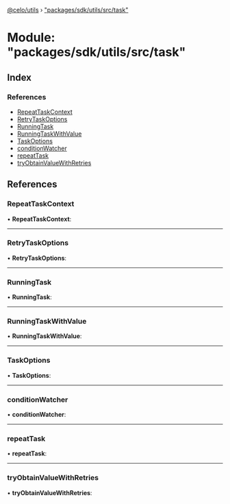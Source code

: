 [@celo/utils](../README.md) › ["packages/sdk/utils/src/task"](_packages_sdk_utils_src_task_.md)

# Module: "packages/sdk/utils/src/task"

## Index

### References

* [RepeatTaskContext](_packages_sdk_utils_src_task_.md#repeattaskcontext)
* [RetryTaskOptions](_packages_sdk_utils_src_task_.md#retrytaskoptions)
* [RunningTask](_packages_sdk_utils_src_task_.md#runningtask)
* [RunningTaskWithValue](_packages_sdk_utils_src_task_.md#runningtaskwithvalue)
* [TaskOptions](_packages_sdk_utils_src_task_.md#taskoptions)
* [conditionWatcher](_packages_sdk_utils_src_task_.md#conditionwatcher)
* [repeatTask](_packages_sdk_utils_src_task_.md#repeattask)
* [tryObtainValueWithRetries](_packages_sdk_utils_src_task_.md#tryobtainvaluewithretries)

## References

###  RepeatTaskContext

• **RepeatTaskContext**:

___

###  RetryTaskOptions

• **RetryTaskOptions**:

___

###  RunningTask

• **RunningTask**:

___

###  RunningTaskWithValue

• **RunningTaskWithValue**:

___

###  TaskOptions

• **TaskOptions**:

___

###  conditionWatcher

• **conditionWatcher**:

___

###  repeatTask

• **repeatTask**:

___

###  tryObtainValueWithRetries

• **tryObtainValueWithRetries**:
